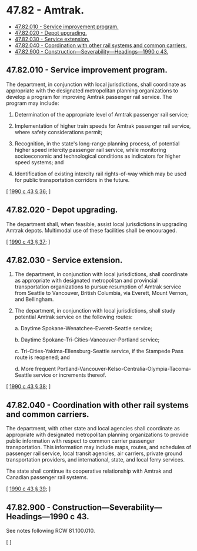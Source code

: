 # 47.82 - Amtrak.
* [47.82.010 - Service improvement program.](#4782010---service-improvement-program)
* [47.82.020 - Depot upgrading.](#4782020---depot-upgrading)
* [47.82.030 - Service extension.](#4782030---service-extension)
* [47.82.040 - Coordination with other rail systems and common carriers.](#4782040---coordination-with-other-rail-systems-and-common-carriers)
* [47.82.900 - Construction—Severability—Headings—1990 c 43.](#4782900---constructionseverabilityheadings1990-c-43)
## 47.82.010 - Service improvement program.
The department, in conjunction with local jurisdictions, shall coordinate as appropriate with the designated metropolitan planning organizations to develop a program for improving Amtrak passenger rail service. The program may include:

1. Determination of the appropriate level of Amtrak passenger rail service;

2. Implementation of higher train speeds for Amtrak passenger rail service, where safety considerations permit;

3. Recognition, in the state's long-range planning process, of potential higher speed intercity passenger rail service, while monitoring socioeconomic and technological conditions as indicators for higher speed systems; and

4. Identification of existing intercity rail rights-of-way which may be used for public transportation corridors in the future.

\[ [1990 c 43 § 36](http://leg.wa.gov/CodeReviser/documents/sessionlaw/1990c43.pdf?cite=1990%20c%2043%20§%2036); \]

## 47.82.020 - Depot upgrading.
The department shall, when feasible, assist local jurisdictions in upgrading Amtrak depots. Multimodal use of these facilities shall be encouraged.

\[ [1990 c 43 § 37](http://leg.wa.gov/CodeReviser/documents/sessionlaw/1990c43.pdf?cite=1990%20c%2043%20§%2037); \]

## 47.82.030 - Service extension.
1. The department, in conjunction with local jurisdictions, shall coordinate as appropriate with designated metropolitan and provincial transportation organizations to pursue resumption of Amtrak service from Seattle to Vancouver, British Columbia, via Everett, Mount Vernon, and Bellingham.

2. The department, in conjunction with local jurisdictions, shall study potential Amtrak service on the following routes:

    a.  Daytime Spokane-Wenatchee-Everett-Seattle service;

    b.  Daytime Spokane-Tri-Cities-Vancouver-Portland service;

    c.  Tri-Cities-Yakima-Ellensburg-Seattle service, if the Stampede Pass route is reopened; and

    d.  More frequent Portland-Vancouver-Kelso-Centralia-Olympia-Tacoma-Seattle service or increments thereof.

\[ [1990 c 43 § 38](http://leg.wa.gov/CodeReviser/documents/sessionlaw/1990c43.pdf?cite=1990%20c%2043%20§%2038); \]

## 47.82.040 - Coordination with other rail systems and common carriers.
The department, with other state and local agencies shall coordinate as appropriate with designated metropolitan planning organizations to provide public information with respect to common carrier passenger transportation. This information may include maps, routes, and schedules of passenger rail service, local transit agencies, air carriers, private ground transportation providers, and international, state, and local ferry services.

The state shall continue its cooperative relationship with Amtrak and Canadian passenger rail systems.

\[ [1990 c 43 § 39](http://leg.wa.gov/CodeReviser/documents/sessionlaw/1990c43.pdf?cite=1990%20c%2043%20§%2039); \]

## 47.82.900 - Construction—Severability—Headings—1990 c 43.
See notes following RCW 81.100.010.

\[ \]

